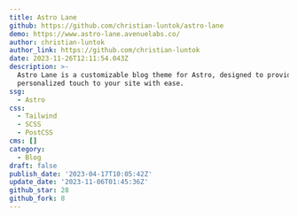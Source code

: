```yaml
---
title: Astro Lane
github: https://github.com/christian-luntok/astro-lane
demo: https://www.astro-lane.avenuelabs.co/
author: christian-luntok
author_link: https://github.com/christian-luntok
date: 2023-11-26T12:11:54.043Z
description: >-
  Astro Lane is a customizable blog theme for Astro, designed to provide a
  personalized touch to your site with ease.
ssg:
  - Astro
css:
  - Tailwind
  - SCSS
  - PostCSS
cms: []
category:
  - Blog
draft: false
publish_date: '2023-04-17T10:05:42Z'
update_date: '2023-11-06T01:45:36Z'
github_star: 28
github_fork: 8
---
```

